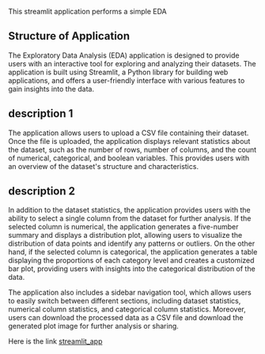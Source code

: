 This streamlit application performs a simple EDA 

## Structure of Application
The Exploratory Data Analysis (EDA) application is designed to provide users with an interactive tool for exploring and analyzing their datasets. The application is built using Streamlit, a Python library for building web applications, and offers a user-friendly interface with various features to gain insights into the data.

##  description 1

The application allows users to upload a CSV file containing their dataset. Once the file is uploaded, the application displays relevant statistics about the dataset, such as the number of rows, number of columns, and the count of numerical, categorical, and boolean variables. This provides users with an overview of the dataset's structure and characteristics.

## description 2 
In addition to the dataset statistics, the application provides users with the ability to select a single column from the dataset for further analysis. If the selected column is numerical, the application generates a five-number summary and displays a distribution plot, allowing users to visualize the distribution of data points and identify any patterns or outliers. On the other hand, if the selected column is categorical, the application generates a table displaying the proportions of each category level and creates a customized bar plot, providing users with insights into the categorical distribution of the data.

The application also includes a sidebar navigation tool, which allows users to easily switch between different sections, including dataset statistics, numerical column statistics, and categorical column statistics. Moreover, users can download the processed data as a CSV file and download the generated plot image for further analysis or sharing.

Here is the link
[streamlit_app](https://alejandresam-streamlit-app-app-k0hwrv.streamlit.app/)
